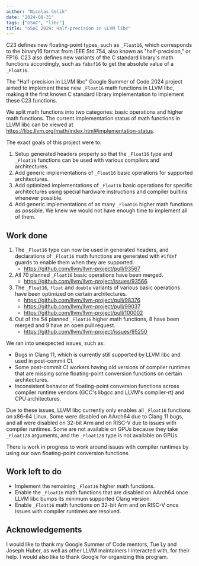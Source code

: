 ```yaml
---
author: "Nicolas Celik"
date: "2024-08-31"
tags: ["GSoC", "libc"]
title: "GSoC 2024: Half-precision in LLVM libc"
---
```


C23 defines new floating-point types, such as `_Float16`, which corresponds to
the binary16 format from IEEE Std 754, also known as "half-precision," or FP16.
C23 also defines new variants of the C standard library's math functions
accordingly, such as `fabsf16` to get the absolute value of a `_Float16`.

The "Half-precision in LLVM libc" Google Summer of Code 2024 project aimed to
implement these new `_Float16` math functions in LLVM libc, making it the first
known C standard library implementation to implement these C23 functions.

We split math functions into two categories: basic operations and higher math
functions. The current implementation status of math functions in LLVM libc can
be viewed at https://libc.llvm.org/math/index.html#implementation-status.

The exact goals of this project were to:

1. Setup generated headers properly so that the `_Float16` type and `_Float16`
   functions can be used with various compilers and architectures.
2. Add generic implementations of `_Float16` basic operations for supported
   architectures.
3. Add optimized implementations of `_Float16` basic operations for specific
   architectures using special hardware instructions and compiler builtins
   whenever possible.
4. Add generic implementations of as many `_Float16` higher math functions as
   possible. We knew we would not have enough time to implement all of them.

## Work done

1. The `_Float16` type can now be used in generated headers, and declarations of
   `_Float16` math functions are generated with `#ifdef` guards to enable them
   when they are supported.
   - https://github.com/llvm/llvm-project/pull/93567
2. All 70 planned `_Float16` basic operations have been merged.
   - https://github.com/llvm/llvm-project/issues/93566
3. The `_Float16`, `float` and `double` variants of various basic operations
   have been optimized on certain architectures.
   - https://github.com/llvm/llvm-project/pull/98376
   - https://github.com/llvm/llvm-project/pull/99037
   - https://github.com/llvm/llvm-project/pull/100002
4. Out of the 54 planned `_Float16` higher math functions, 8 have been merged
   and 9 have an open pull request.
   - https://github.com/llvm/llvm-project/issues/95250

We ran into unexpected issues, such as:

- Bugs in Clang 11, which is currently still supported by LLVM libc and used in
  post-commit CI.
- Some post-commit CI workers having old versions of compiler runtimes that are
  missing some floating-point conversion functions on certain architectures.
- Inconsistent behavior of floating-point conversion functions across compiler
  runtime vendors (GCC's libgcc and LLVM's compiler-rt) and CPU architectures.

Due to these issues, LLVM libc currently only enables all `_Float16` functions
on x86-64 Linux. Some were disabled on AArch64 due to Clang 11 bugs, and all
were disabled on 32-bit Arm and on RISC-V due to issues with compiler runtimes.
Some are not available on GPUs because they take `_Float128` arguments, and the
`_Float128` type is not available on GPUs.

There is work in progress to work around issues with compiler runtimes by using
our own floating-point conversion functions.

## Work left to do

- Implement the remaining `_Float16` higher math functions.
- Enable the `_Float16` math functions that are disabled on AArch64 once LLVM
  libc bumps its minimum supported Clang version.
- Enable `_Float16` math functions on 32-bit Arm and on RISC-V once issues with
  compiler runtimes are resolved.

## Acknowledgements

I would like to thank my Google Summer of Code mentors, Tue Ly and Joseph Huber,
as well as other LLVM maintainers I interacted with, for their help. I would
also like to thank Google for organizing this program.
